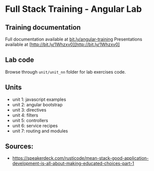 # Full Stack Training - Angular Lab

## Training documentation

Full documentation available at [bit.ly/angular-training](http://bit.ly/angular-training)
Presentations available at [http://bit.ly/1Whzxv0][http://bit.ly/1Whzxv0]

## Lab code
Browse through `unit/unit_nn` folder for lab exercises code.

## Units

 - unit 1: javascript examples
 - unit 2: angular bootstrap
 - unit 3: directives
 - unit 4: filters
 - unit 5: controllers
 - unit 6: service recipes
 - unit 7: routing and modules
 
 
## Sources:
 - https://speakerdeck.com/rusticode/mean-stack-good-application-development-is-all-about-making-educated-choices-part-1
